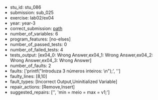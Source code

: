 - stu_id: stu_086	       
- submission: sub_025
- exercise: lab02/ex04
- year: year-3
- correct_submission: [path](https://github.com/pmorvalho/C-Pack-IPAs/blob/main/correct_submissions/year-3/lab02/ex04/ex04-stu_086-sub_022)
- number_of_variables: 6
- program_features: [no-elses] 
- number_of_passed_tests: 0
- number_of_failed_tests: 4
- tests_output: [ex04_0: Wrong Answer,ex04_1: Wrong Answer,ex04_2: Wrong Answer,ex04_3: Wrong Answer]
- number_of_faults: 2
- faults: ['printf("Introduza 3 números inteiros: \n");', '']
- faulty_lines: [8,10]
- fault_types: [Incorrect Output,Uninitialized Variable]
- repair_actions: [Remove,Insert] 
- suggested_repairs: ['', 'min = meio = max = v1;']

